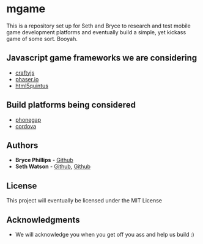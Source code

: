 # mgame

This is a repository set up for Seth and Bryce to research and test mobile game development platforms and eventually build a simple, yet kickass game of some sort. Booyah.

## Javascript game frameworks we are considering

* [craftyjs](http://craftyjs.com/)
* [phaser.io](http://phaser.io/)
* [html5quintus](http://www.html5quintus.com/)

## Build platforms being considered

* [phonegap](https://build.phonegap.com/)
* [cordova](http://cordova.apache.org/)

## Authors

* **Bryce Phillips** - [Github](https://github.com/brycecold)
* **Seth Watson** - [Github](https://github.com/designlab87), [Github](https://github.com/spotsdev)

## License

This project will eventually be licensed under the MIT License

## Acknowledgments

* We will acknowledge you when you get off you ass and help us build :)
